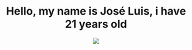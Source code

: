 

<h1 align="center"> Hello, my name is José Luis, i have 21 years old </h1>
<p align="center"><img src="https://j.gifs.com/ywr17Y.gif"></p>
